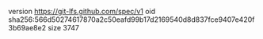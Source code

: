 version https://git-lfs.github.com/spec/v1
oid sha256:566d50274617870a2c50eafd99b17d2169540d8d837fce9407e420f3b69ae8e2
size 3747
